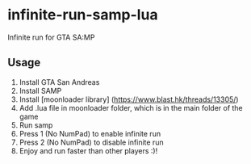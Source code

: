 # infinite-run-samp-lua
Infinite run for GTA SA:MP

## Usage

1. Install GTA San Andreas
2. Install SAMP
3. Install [moonloader library] (https://www.blast.hk/threads/13305/)
4. Add .lua file in moonloader folder, which is in the main folder of the game
5. Run samp
6. Press 1 (No NumPad) to enable infinite run
7. Press 2 (No NumPad) to disable infinite run
8. Enjoy and run faster than other players :)!
